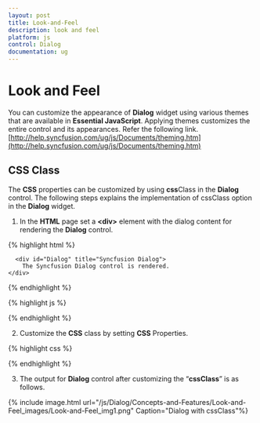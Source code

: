 ```yaml
---
layout: post
title: Look-and-Feel
description: look and feel
platform: js
control: Dialog
documentation: ug
---
```


# Look and Feel

You can customize the appearance of **Dialog** widget using various themes that are available in **Essential JavaScript**. Applying themes customizes the entire control and its appearances. Refer the following link.
[http://help.syncfusion.com/ug/js/Documents/theming.htm](http://help.syncfusion.com/ug/js/Documents/theming.htm)

## CSS Class

The **CSS** properties can be customized by using **css**Class in the **Dialog** control. The following steps explains the implementation of cssClass option in the **Dialog** widget.

1. In the **HTML** page set a **&lt;div&gt;** element with the dialog content for rendering the **Dialog** control. 

{% highlight html %}

      <div id="Dialog" title="Syncfusion Dialog">
        The Syncfusion Dialog control is rendered.
    </div>

{% endhighlight %}

{% highlight js %}

<script type="text/javascript">
// Set the cssClass property to the Dialog function
    $("#Dialog").ejDialog({
        height: 200,
        width: 300,
        cssClass: "customCss"
    });
</script>

{% endhighlight %}

2. Customize the **CSS** class by setting **CSS** Properties. 



{% highlight css %}


<style>
    .customCss {            
        border-color: #661e19 !important;
    }

    /*Customize the dialog header*/
    .customCss .e-header {
        background-color: #2c683b;
    }

    /*Customize the dialog content*/
    .customCss .e-dialog, .customCss .e-dialog-scroller {
      color: #b21010;
      background-color: #f6e492;        
     }
</style>



{% endhighlight %}



3. The output for **Dialog** control after customizing the “**cssClass**” is as follows.

{% include image.html url="/js/Dialog/Concepts-and-Features/Look-and-Feel_images/Look-and-Feel_img1.png" Caption="Dialog with cssClass"%}











